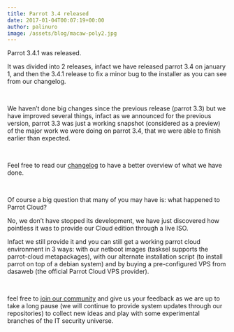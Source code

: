 ```yaml
---
title: Parrot 3.4 released
date: 2017-01-04T00:07:19+00:00
author: palinuro
image: /assets/blog/macaw-poly2.jpg
---
```

Parrot 3.4.1 was released.

It was divided into 2 releases, infact we have released parrot 3.4 on january 1, and then the 3.4.1 release to fix a minor bug to the installer as you can see from our changelog.

&nbsp;

We haven&#8217;t done big changes since the previous release (parrot 3.3) but we have improved several things, infact as we announced for the previous version, parrot 3.3 was just a working snapshot (considered as a preview) of the major work we were doing on parrot 3.4, that we were able to finish earlier than expected.

&nbsp;

Feel free to read our [changelog](https://github.com/ParrotSec/changelog/tree/master) to have a better overview of what we have done.

&nbsp;

Of course a big question that many of you may have is: what happened to Parrot Cloud?
  
No, we don&#8217;t have stopped its development, we have just discovered how pointless it was to provide our Cloud edition through a live ISO.
  
Infact we still provide it and you can still get a working parrot cloud environment in 3 ways: with our netboot images (tasksel supports the parrot-cloud metapackages), with our alternate installation script (to install parrot on top of a debian system) and by buying a pre-configured VPS from dasaweb (the official Parrot Cloud VPS provider).

&nbsp;

feel free to [join our community](https://docs.parrotsec.org/community) and give us your feedback as we are up to take a long pause (we will continue to provide system updates through our repositories) to collect new ideas and play with some experimental branches of the IT security universe.